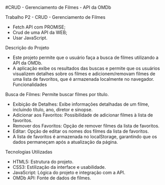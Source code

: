 #CRUD - Gerenciamento de Filmes - API da OMDb

Trabalho P2 - CRUD - Gerenciamento de Filmes

- Fetch API com PROMISE;
- Crud de uma API da WEB;
- Usar JavaScript.

Descrição do Projeto
- Este projeto permite que o usuário faça a busca de filmes utilizando a API da OMDb. 
- A aplicação exibe os resultados das buscas e permite que os usuários visualizem detalhes sobre os filmes e adicionem/removam filmes de uma lista de favoritos, que é armazenada localmente no navegador.
Funcionalidades

Busca de Filmes: Permite buscar filmes por título.
- Exibição de Detalhes: Exibe informações detalhadas de um filme, incluindo título, ano, diretor e sinopse.
- Adicionar aos Favoritos: Possibilidade de adicionar filmes à lista de favoritos.
- Remover dos Favoritos: Opção de remover filmes da lista de favoritos.
- Editar: Opção de editar os nomes dos filmes da lista de favoritos.
- A lista de favoritos é armazenada no localStorage, garantindo que os dados permaneçam após a atualização da página.

Tecnologias Utilizadas
- HTML5: Estrutura do projeto.
- CSS3: Estilização da interface e usabilidade.
- JavaScript: Lógica do projeto e integração com a API.
- OMDb API: Fonte de dados de filmes.

